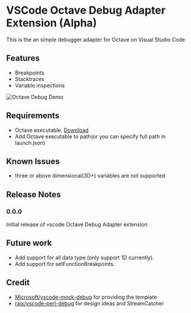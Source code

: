 # VSCode Octave Debug Adapter Extension (Alpha)

This is the an simple debugger adapter for Octave on Visual Studio Code

## Features

* Breakpoints
* Stacktraces
* Variable inspections

![Octave Debug Demo](images/demo.gif)

## Requirements

* Octave executable. [Download](https://www.gnu.org/software/octave/download.html)
* Add Octave executable to path(or you can specify full path in launch.json)

## Known Issues

* three or above dimensional(3D+) variables are not supported

## Release Notes

### 0.0.0

Initial release of vscode Octave Debug Adapter extension

## Future work

* Add support for all data type (only support 1D currently).
* Add support for setFunctionBreakpoints.

## Credit

* [Microsoft/vscode-mock-debug](https://github.com/Microsoft/vscode-mock-debug) for providing the template
* [raix/vscode-perl-debug](https://github.com/raix/vscode-perl-debug) for design ideas and StreamCatcher
